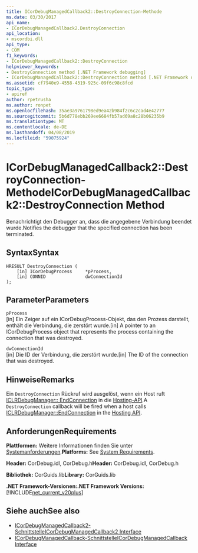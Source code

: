 ```yaml
---
title: ICorDebugManagedCallback2::DestroyConnection-Methode
ms.date: 03/30/2017
api_name:
- ICorDebugManagedCallback2.DestroyConnection
api_location:
- mscordbi.dll
api_type:
- COM
f1_keywords:
- ICorDebugManagedCallback2::DestroyConnection
helpviewer_keywords:
- DestroyConnection method [.NET Framework debugging]
- ICorDebugManagedCallback2::DestroyConnection method [.NET Framework debugging]
ms.assetid: cf7940e9-4558-4319-925c-09f6c98c8fcd
topic_type:
- apiref
author: rpetrusha
ms.author: ronpet
ms.openlocfilehash: 35ae3a9761798ed9ea42b984f2c6c2cad4e42777
ms.sourcegitcommit: 5b6d778ebb269ee6684fb57ad69a8c28b06235b9
ms.translationtype: MT
ms.contentlocale: de-DE
ms.lasthandoff: 04/08/2019
ms.locfileid: "59075924"
---
```

# <a name="icordebugmanagedcallback2destroyconnection-method"></a><span data-ttu-id="c6ab6-102">ICorDebugManagedCallback2::DestroyConnection-Methode</span><span class="sxs-lookup"><span data-stu-id="c6ab6-102">ICorDebugManagedCallback2::DestroyConnection Method</span></span>
<span data-ttu-id="c6ab6-103">Benachrichtigt den Debugger an, dass die angegebene Verbindung beendet wurde.</span><span class="sxs-lookup"><span data-stu-id="c6ab6-103">Notifies the debugger that the specified connection has been terminated.</span></span>  
  
## <a name="syntax"></a><span data-ttu-id="c6ab6-104">Syntax</span><span class="sxs-lookup"><span data-stu-id="c6ab6-104">Syntax</span></span>  
  
```  
HRESULT DestroyConnection (  
    [in] ICorDebugProcess     *pProcess,  
    [in] CONNID               dwConnectionId  
);  
```  
  
## <a name="parameters"></a><span data-ttu-id="c6ab6-105">Parameter</span><span class="sxs-lookup"><span data-stu-id="c6ab6-105">Parameters</span></span>  
 `pProcess`  
 <span data-ttu-id="c6ab6-106">[in] Ein Zeiger auf ein ICorDebugProcess-Objekt, das den Prozess darstellt, enthält die Verbindung, die zerstört wurde.</span><span class="sxs-lookup"><span data-stu-id="c6ab6-106">[in] A pointer to an ICorDebugProcess object that represents the process containing the connection that was destroyed.</span></span>  
  
 `dwConnectionId`  
 <span data-ttu-id="c6ab6-107">[in] Die ID der Verbindung, die zerstört wurde.</span><span class="sxs-lookup"><span data-stu-id="c6ab6-107">[in] The ID of the connection that was destroyed.</span></span>  
  
## <a name="remarks"></a><span data-ttu-id="c6ab6-108">Hinweise</span><span class="sxs-lookup"><span data-stu-id="c6ab6-108">Remarks</span></span>  
 <span data-ttu-id="c6ab6-109">Ein `DestroyConnection` Rückruf wird ausgelöst, wenn ein Host ruft [ICLRDebugManager:: EndConnection](../../../../docs/framework/unmanaged-api/hosting/iclrdebugmanager-endconnection-method.md) in die [Hosting-API](../../../../docs/framework/unmanaged-api/hosting/index.md).</span><span class="sxs-lookup"><span data-stu-id="c6ab6-109">A `DestroyConnection` callback will be fired when a host calls [ICLRDebugManager::EndConnection](../../../../docs/framework/unmanaged-api/hosting/iclrdebugmanager-endconnection-method.md) in the [Hosting API](../../../../docs/framework/unmanaged-api/hosting/index.md).</span></span>  
  
## <a name="requirements"></a><span data-ttu-id="c6ab6-110">Anforderungen</span><span class="sxs-lookup"><span data-stu-id="c6ab6-110">Requirements</span></span>  
 <span data-ttu-id="c6ab6-111">**Plattformen:** Weitere Informationen finden Sie unter [Systemanforderungen](../../../../docs/framework/get-started/system-requirements.md).</span><span class="sxs-lookup"><span data-stu-id="c6ab6-111">**Platforms:** See [System Requirements](../../../../docs/framework/get-started/system-requirements.md).</span></span>  
  
 <span data-ttu-id="c6ab6-112">**Header:** CorDebug.idl, CorDebug.h</span><span class="sxs-lookup"><span data-stu-id="c6ab6-112">**Header:** CorDebug.idl, CorDebug.h</span></span>  
  
 <span data-ttu-id="c6ab6-113">**Bibliothek:** CorGuids.lib</span><span class="sxs-lookup"><span data-stu-id="c6ab6-113">**Library:** CorGuids.lib</span></span>  
  
 **<span data-ttu-id="c6ab6-114">.NET Framework-Versionen:</span><span class="sxs-lookup"><span data-stu-id="c6ab6-114">.NET Framework Versions:</span></span>** [!INCLUDE[net_current_v20plus](../../../../includes/net-current-v20plus-md.md)]  
  
## <a name="see-also"></a><span data-ttu-id="c6ab6-115">Siehe auch</span><span class="sxs-lookup"><span data-stu-id="c6ab6-115">See also</span></span>

- [<span data-ttu-id="c6ab6-116">ICorDebugManagedCallback2-Schnittstelle</span><span class="sxs-lookup"><span data-stu-id="c6ab6-116">ICorDebugManagedCallback2 Interface</span></span>](../../../../docs/framework/unmanaged-api/debugging/icordebugmanagedcallback2-interface.md)
- [<span data-ttu-id="c6ab6-117">ICorDebugManagedCallback-Schnittstelle</span><span class="sxs-lookup"><span data-stu-id="c6ab6-117">ICorDebugManagedCallback Interface</span></span>](../../../../docs/framework/unmanaged-api/debugging/icordebugmanagedcallback-interface.md)
